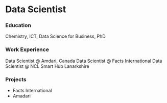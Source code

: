 # Data Scientist

### Education
Chemistry, ICT, Data Science for Business, PhD

### Work Experience
Data Scientist @ Amdari, Canada
Data Scientist @ Facts International
Data Scientist @ NCL  Smart Hub Lanarkshire 

### Projects

* Facts International
* Amadari
